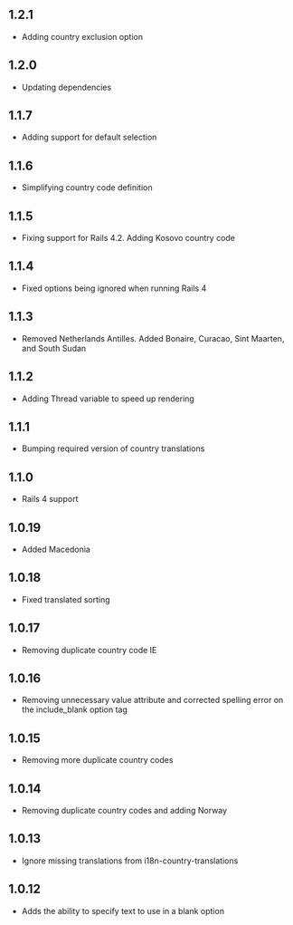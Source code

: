 ## 1.2.1

- Adding country exclusion option

## 1.2.0

- Updating dependencies

## 1.1.7

- Adding support for default selection

## 1.1.6

- Simplifying country code definition

## 1.1.5

- Fixing support for Rails 4.2. Adding Kosovo country code

## 1.1.4

- Fixed options being ignored when running Rails 4

## 1.1.3

- Removed Netherlands Antilles. Added Bonaire, Curacao, Sint Maarten, and South Sudan

## 1.1.2

- Adding Thread variable to speed up rendering

## 1.1.1

- Bumping required version of country translations

## 1.1.0

- Rails 4 support

## 1.0.19

- Added Macedonia

## 1.0.18

- Fixed translated sorting

## 1.0.17

- Removing duplicate country code IE

## 1.0.16

- Removing unnecessary value attribute and corrected spelling error on the include_blank  option tag

## 1.0.15

- Removing more duplicate country codes

## 1.0.14

- Removing duplicate country codes and adding Norway

## 1.0.13

- Ignore missing translations from i18n-country-translations

## 1.0.12

- Adds the ability to specify text to use in a blank option
